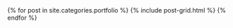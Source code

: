 
<div class="tiles">
{% for post in site.categories.portfolio %}
  {% include post-grid.html %}
{% endfor %}

</div><!-- /.tiles 把所有categories 有 portfolio 的列出來-->